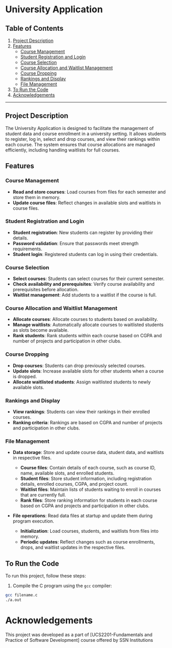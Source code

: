 # University Application

## Table of Contents
1. [Project Description](#project-description)
2. [Features](#features)
   - [Course Management](#course-management)
   - [Student Registration and Login](#student-registration-and-login)
   - [Course Selection](#course-selection)
   - [Course Allocation and Waitlist Management](#course-allocation-and-waitlist-management)
   - [Course Dropping](#course-dropping)
   - [Rankings and Display](#rankings-and-display)
   - [File Management](#file-management)
3. [To Run the Code](#to-run-the-code)
4. [Acknowledgements](#acknowledgements)

---

## Project Description
The University Application is designed to facilitate the management of student data and course enrollment in a university setting. It allows students to register, log in, select and drop courses, and view their rankings within each course. The system ensures that course allocations are managed efficiently, including handling waitlists for full courses.

## Features

### Course Management
- **Read and store courses**: Load courses from files for each semester and store them in memory.
- **Update course files**: Reflect changes in available slots and waitlists in course files.

### Student Registration and Login
- **Student registration**: New students can register by providing their details.
- **Password validation**: Ensure that passwords meet strength requirements.
- **Student login**: Registered students can log in using their credentials.

### Course Selection
- **Select courses**: Students can select courses for their current semester.
- **Check availability and prerequisites**: Verify course availability and prerequisites before allocation.
- **Waitlist management**: Add students to a waitlist if the course is full.

### Course Allocation and Waitlist Management
- **Allocate courses**: Allocate courses to students based on availability.
- **Manage waitlists**: Automatically allocate courses to waitlisted students as slots become available.
- **Rank students**: Rank students within each course based on CGPA and number of projects and participation in other clubs.

### Course Dropping
- **Drop courses**: Students can drop previously selected courses.
- **Update slots**: Increase available slots for other students when a course is dropped.
- **Allocate waitlisted students**: Assign waitlisted students to newly available slots.

### Rankings and Display
- **View rankings**: Students can view their rankings in their enrolled courses.
- **Ranking criteria**: Rankings are based on CGPA and number of projects and participation in other clubs.

### File Management
- **Data storage**: Store and update course data, student data, and waitlists in respective files.
  - **Course files**: Contain details of each course, such as course ID, name, available slots, and enrolled students.
  - **Student files**: Store student information, including registration details, enrolled courses, CGPA, and project count.
  - **Waitlist files**: Maintain lists of students waiting to enroll in courses that are currently full.
  - **Rank files**: Store ranking information for students in each course based on CGPA and projects and participation in other clubs. 

- **File operations**: Read data files at startup and update them during program execution.
  - **Initialization**: Load courses, students, and waitlists from files into memory.
  - **Periodic updates**: Reflect changes such as course enrollments, drops, and waitlist updates in the respective files.

## To Run the Code

To run this project, follow these steps:

1. Compile the C program using the `gcc` compiler:

```bash
gcc filename.c
./a.out
```
# Acknowledgements

This project was developed as a part of [UCS2201-Fundamentals and Practice of Software Development] course offered by SSN Institutions
